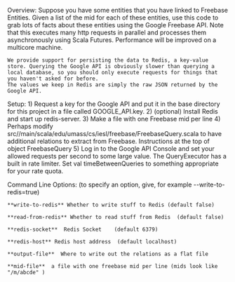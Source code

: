 Overview:
    Suppose you have some entities that you have linked to Freebase Entities. Given a list of the mid for each of these entities, use this code to grab lots of facts about these entities using the Google Freebase API.
    Note that this executes many http requests in parallel and processes them asynchronously using Scala Futures. Performance will be improved on a multicore machine.

    We provide support for persisting the data to Redis, a key-value store. Querying the Google API is obviously slower than querying a local database, so you should only execute requests for things that you haven't asked for before.
    The values we keep in Redis are simply the raw JSON returned by the Google API.


Setup:
    1) Request a key for the Google API and put it in the base directory for this project in a file called GOOGLE_API.key.
    2) (optional) Install Redis and start up redis-server.
    3) Make a file with one Freebase mid per line
    4) Perhaps modify src//main/scala/edu/umass/cs/iesl/freebase/FreebaseQuery.scala to have additional relations to extract from Freebase. Instructions at the top of object FreebaseQuery
    5) Log in to the Google API Console and set your allowed requests per second to some large value. The QueryExecutor has a built in rate limiter. Set val timeBetweenQueries  to something appropriate for your rate quota.


Command Line Options:
    (to specify an option, give, for example --write-to-redis=true)

    **write-to-redis** Whether to write stuff to Redis (default false)

    **read-from-redis** Whether to read stuff from Redis  (default false)

    **redis-socket**  Redis Socket    (default 6379)

    **redis-host** Redis host address  (default localhost)

    **output-file**  Where to write out the relations as a flat file

    **mid-file**  a file with one freebase mid per line (mids look like "/m/abcde" )
